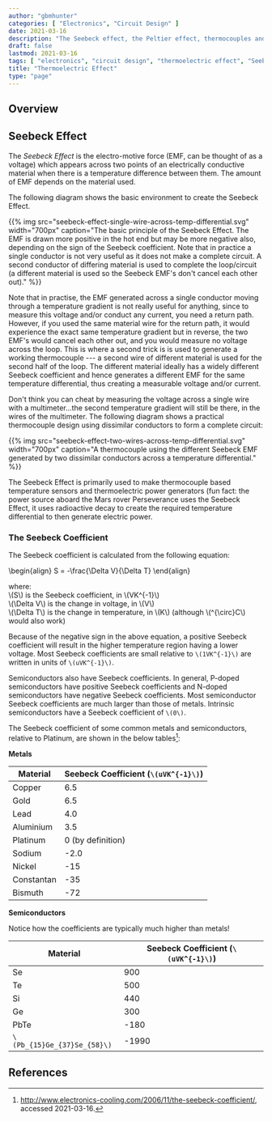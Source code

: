 ```yaml
---
author: "gbmhunter"
categories: [ "Electronics", "Circuit Design" ]
date: 2021-03-16
description: "The Seebeck effect, the Peltier effect, thermocouples and more info on the general thermoelectric principle."
draft: false
lastmod: 2021-03-16
tags: [ "electronics", "circuit design", "thermoelectric effect", "Seebeck effect", "Seebeck coefficient", "coefficient", "conductors", "semiconductors", "thermocouple" ]
title: "Thermoelectric Effect"
type: "page"
---
```


## Overview

## Seebeck Effect

The _Seebeck Effect_ is the electro-motive force (EMF, can be thought of as a voltage) which appears across two points of an electrically conductive material when there is a temperature difference between them. The amount of EMF depends on the material used.

The following diagram shows the basic environment to create the Seebeck Effect.

{{% img src="seebeck-effect-single-wire-across-temp-differential.svg" width="700px" caption="The basic principle of the Seebeck Effect. The EMF is drawn more positive in the hot end but may be more negative also, depending on the sign of the Seebeck coefficient. Note that in practice a single conductor is not very useful as it does not make a complete circuit. A second conductor of differing material is used to complete the loop/circuit (a different material is used so the Seebeck EMF's don't cancel each other out)." %}}

Note that in practise, the EMF generated across a single conductor moving through a temperature gradient is not really useful for anything, since to measure this voltage and/or conduct any current, you need a return path. However, if you used the same material wire for the return path, it would experience the exact same temperature gradient but in reverse, the two EMF's would cancel each other out, and you would measure no voltage across the loop. This is where a second trick is is used to generate a working thermocouple --- a second wire of different material is used for the second half of the loop. The different material ideally has a widely different Seebeck coefficient and hence generates a different EMF for the same temperature differential, thus creating a measurable voltage and/or current.

Don't think you can cheat by measuring the voltage across a single wire with a multimeter...the second temperature gradient will still be there, in the wires of the multimeter. The following diagram shows a practical thermocouple design using dissimilar conductors to form a complete circuit:

{{% img src="seebeck-effect-two-wires-across-temp-differential.svg" width="700px" caption="A thermocouple using the different Seebeck EMF generated by two dissimilar conductors across a temperature differential." %}}

The Seebeck Effect is primarily used to make thermocouple based temperature sensors and thermoelectric power generators (fun fact: the power source aboard the Mars rover Perseverance uses the Seebeck Effect, it uses radioactive decay to create the required temperature differential to then generate electric power.

### The Seebeck Coefficient

The Seebeck coefficient is calculated from the following equation:

<p>\begin{align}
S = -\frac{\Delta V}{\Delta T}
\end{align}</p>

<p class="centered">
where:<br/>
\(S\) is the Seebeck coefficient, in \(VK^{-1}\)<br/>
\(\Delta V\) is the change in voltage, in \(V\)<br/>
\(\Delta T\) is the change in temperature, in \(K\) (although \(^{\circ}C\) would also work)
</p>

Because of the negative sign in the above equation, a positive Seebeck coefficient will result in the higher temperature region having a lower voltage. Most Seebeck coefficients are small relative to `\(1VK^{-1}\)` are written in units of `\(uVK^{-1}\)`.

Semiconductors also have Seebeck coefficients. In general, P-doped semiconductors have positive Seebeck coefficients and N-doped semiconductors have negative Seebeck coefficients. Most semiconductor Seebeck coefficients are much larger than those of metals. Intrinsic semiconductors have a Seebeck coefficient of `\(0\)`.

The Seebeck coefficient of some common metals and semiconductors, relative to Platinum, are shown in the below tables[^electronics-cooling-the-seebeck-coefficient]:

**Metals**

Material      | Seebeck Coefficient (`\(uVK^{-1}\)`)
--------------|----------------------
Copper        | 6.5
Gold          | 6.5
Lead          | 4.0
Aluminium     | 3.5
Platinum      | 0 (by definition)
Sodium        | -2.0
Nickel        | -15
Constantan    | -35
Bismuth       | -72

**Semiconductors**

Notice how the coefficients are typically much higher than metals!

Material                    | Seebeck Coefficient (`\(uVK^{-1}\)`)
----------------------------|----------------------
Se                          | 900
Te                          | 500
Si                          | 440
Ge                          | 300
PbTe                        | -180
`\(Pb_{15}Ge_{37}Se_{58}\)` | -1990


## References

[^electronics-cooling-the-seebeck-coefficient]: <http://www.electronics-cooling.com/2006/11/the-seebeck-coefficient/>, accessed 2021-03-16.